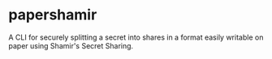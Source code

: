 # papershamir

A CLI for securely splitting a secret into shares in a format easily writable on paper using Shamir's Secret Sharing.
